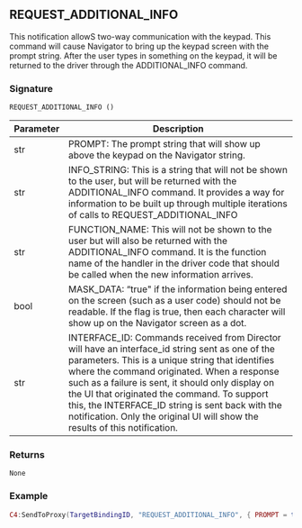 ## REQUEST\_ADDITIONAL\_INFO

This notification allowS two-way communication with the keypad.  This command will cause Navigator to bring up the keypad screen with the prompt string.  After the user types in something on the keypad, it will be returned to the driver through the ADDITIONAL\_INFO command.


### Signature

`REQUEST_ADDITIONAL_INFO ()`


| Parameter | Description |
| --- | --- |
| str | PROMPT: The prompt string that will show up above the keypad on the Navigator string. |
| str | INFO\_STRING: This is a string that will not be shown to the user, but will be returned with the ADDITIONAL\_INFO command.  It provides a way for information to be built up through multiple iterations of calls to REQUEST\_ADDITIONAL\_INFO |
| str | FUNCTION\_NAME: This will not be shown to the user but will also be returned with the ADDITIONAL\_INFO command. It is the function name of the handler in the driver code that should be called when the new information arrives. |
| bool | MASK\_DATA: “true" if the information being entered on the screen (such as a user code) should not be readable. If the flag is true, then each character will show up on the Navigator screen as a dot. |
| str | INTERFACE\_ID: Commands received from Director will have an interface\_id string sent as one of the parameters.  This is a unique string that identifies where the command originated. When a response such as a failure is sent, it should only display on the UI that originated the command.  To support this, the INTERFACE\_ID string is sent back with the notification. Only the original UI will show the results of this notification. | 


### Returns

`None`


### Example

```lua
C4:SendToProxy(TargetBindingID, "REQUEST_ADDITIONAL_INFO", { PROMPT = tostring(promptstring), INFO_STRING = tostring(infostring)}, FUNCTION_NAME = tostring(functionstring), MASK_DATA = true, INTERFACE_ID = tostring(interfaceid, = "NOTIFY")
```
